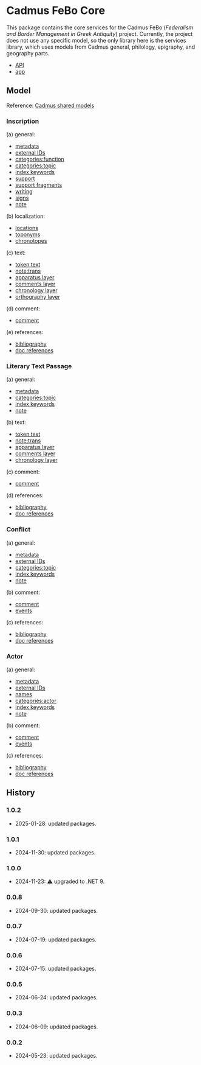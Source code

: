 ﻿# Cadmus FeBo Core

This package contains the core services for the Cadmus FeBo (_Federalism and Border Management in Greek Antiquity_) project. Currently, the project does not use any specific model, so the only library here is the services library, which uses models from Cadmus general, philology, epigraphy, and geography parts.

- [API](https://github.com/vedph/cadmus-febo-api)
- [app](https://github.com/vedph/cadmus-febo-app)

## Model

Reference: [Cadmus shared models](https://myrmex.github.io/overview/cadmus/dev/models/)

### Inscription

(a) general:

- [metadata](https://github.com/vedph/cadmus-general/blob/master/docs/metadata.md)
- [external IDs](https://github.com/vedph/cadmus-general/blob/master/docs/external-ids.md)
- [categories:function](https://github.com/vedph/cadmus-general/blob/master/docs/categories.md)
- [categories:topic](https://github.com/vedph/cadmus-general/blob/master/docs/categories.md)
- [index keywords](https://github.com/vedph/cadmus-general/blob/master/docs/index-keywords.md)
- [support](https://github.com/vedph/cadmus-epigraphy/blob/master/docs/epi-support.md)
- [support fragments](https://github.com/vedph/cadmus-epigraphy/blob/master/docs/epi-support-frr.md)
- [writing](https://github.com/vedph/cadmus-epigraphy/blob/master/docs/epi-writing.md)
- [signs](https://github.com/vedph/cadmus-epigraphy/blob/master/docs/epi-signs.md)
- [note](https://github.com/vedph/cadmus-general/blob/master/docs/categories.md)

(b) localization:

- [locations](https://github.com/vedph/cadmus-geo/blob/master/docs/asserted-locations.md)
- [toponyms](https://github.com/vedph/cadmus-geo/blob/master/docs/asserted-toponyms.md)
- [chronotopes](https://github.com/vedph/cadmus-general/blob/master/docs/chronotopes.md)

(c) text:

- [token text](https://github.com/vedph/cadmus-general/blob/master/docs/token-text.md)
- [note:trans](https://github.com/vedph/cadmus-general/blob/master/docs/note.md)
- [apparatus layer](https://github.com/vedph/cadmus-philology/blob/master/docs/fr.apparatus.md)
- [comments layer](https://github.com/vedph/cadmus-general/blob/master/docs/fr.comment.md)
- [chronology layer](https://github.com/vedph/cadmus-general/blob/master/docs/fr.chronology.md)
- [orthography layer](https://github.com/vedph/cadmus-philology/blob/master/docs/fr.orthography.md)

(d) comment:

- [comment](https://github.com/vedph/cadmus-general/blob/master/docs/comment.md)

(e) references:

- [bibliography](https://github.com/vedph/cadmus-general/blob/master/docs/bibliography.md)
- [doc references](https://github.com/vedph/cadmus-general/blob/master/docs/doc-references.md)

### Literary Text Passage

(a) general:

- [metadata](https://github.com/vedph/cadmus-general/blob/master/docs/metadata.md)
- [categories:topic](https://github.com/vedph/cadmus-general/blob/master/docs/categories.md)
- [index keywords](https://github.com/vedph/cadmus-general/blob/master/docs/index-keywords.md)
- [note](https://github.com/vedph/cadmus-general/blob/master/docs/note.md)

(b) text:

- [token text](https://github.com/vedph/cadmus-general/blob/master/docs/token-text.md)
- [note:trans](https://github.com/vedph/cadmus-general/blob/master/docs/note.md)
- [apparatus layer](https://github.com/vedph/cadmus-philology/blob/master/docs/fr.apparatus.md)
- [comments layer](https://github.com/vedph/cadmus-general/blob/master/docs/fr.comment.md)
- [chronology layer](https://github.com/vedph/cadmus-general/blob/master/docs/fr.chronology.md)

(c) comment:

- [comment](https://github.com/vedph/cadmus-general/blob/master/docs/comment.md)

(d) references:

- [bibliography](https://github.com/vedph/cadmus-general/blob/master/docs/bibliography.md)
- [doc references](https://github.com/vedph/cadmus-general/blob/master/docs/doc-references.md)

### Conflict

(a) general:

- [metadata](https://github.com/vedph/cadmus-general/blob/master/docs/metadata.md)
- [external IDs](https://github.com/vedph/cadmus-general/blob/master/docs/external-ids.md)
- [categories:topic](https://github.com/vedph/cadmus-general/blob/master/docs/categories.md)
- [index keywords](https://github.com/vedph/cadmus-general/blob/master/docs/index-keywords.md)
- [note](https://github.com/vedph/cadmus-general/blob/master/docs/note.md)

(b) comment:

- [comment](https://github.com/vedph/cadmus-general/blob/master/docs/comment.md)
- [events](https://github.com/vedph/cadmus-general/blob/master/docs/historical-events.md)

(c) references:

- [bibliography](https://github.com/vedph/cadmus-general/blob/master/docs/bibliography.md)
- [doc references](https://github.com/vedph/cadmus-general/blob/master/docs/doc-references.md)

### Actor

(a) general:

- [metadata](https://github.com/vedph/cadmus-general/blob/master/docs/metadata.md)
- [external IDs](https://github.com/vedph/cadmus-general/blob/master/docs/external-ids.md)
- [names](https://github.com/vedph/cadmus-general/blob/master/docs/names.md)
- [categories:actor](https://github.com/vedph/cadmus-general/blob/master/docs/categories.md)
- [index keywords](https://github.com/vedph/cadmus-general/blob/master/docs/index-keywords.md)
- [note](https://github.com/vedph/cadmus-general/blob/master/docs/note.md)

(b) comment:

- [comment](https://github.com/vedph/cadmus-general/blob/master/docs/comment.md)
- [events](https://github.com/vedph/cadmus-general/blob/master/docs/historical-events.md)

(c) references:

- [bibliography](https://github.com/vedph/cadmus-general/blob/master/docs/bibliography.md)
- [doc references](https://github.com/vedph/cadmus-general/blob/master/docs/doc-references.md)

## History

### 1.0.2

- 2025-01-28: updated packages.

### 1.0.1

- 2024-11-30: updated packages.

### 1.0.0

- 2024-11-23: ⚠️ upgraded to .NET 9.

### 0.0.8

- 2024-09-30: updated packages.

### 0.0.7

- 2024-07-19: updated packages.

### 0.0.6

- 2024-07-15: updated packages.

### 0.0.5

- 2024-06-24: updated packages.

### 0.0.3

- 2024-06-09: updated packages.

### 0.0.2

- 2024-05-23: updated packages.

